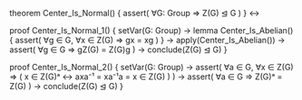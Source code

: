 theorem Center_Is_Normal() {
  assert(
    ∀G: Group ⇒ Z(G) ⊴ G
  )
} ↔

proof Center_Is_Normal_1() {
  setVar(G: Group) →
  lemma Center_Is_Abelian() {
    assert(
      ∀g ∈ G, ∀x ∈ Z(G) ⇒ gx = xg
    )
  } →
  apply(Center_Is_Abelian()) →
  assert(
    ∀g ∈ G ⇒ gZ(G) = Z(G)g
  ) →
  conclude(Z(G) ⊴ G)
}

proof Center_Is_Normal_2() {
  setVar(G: Group) →
  assert(
    ∀a ∈ G, ∀x ∈ Z(G) ⇒ (
      x ∈ Z(G)ᵃ ↔ axa⁻¹ = xa⁻¹a = x ∈ Z(G)
    )
  ) →
  assert(
    ∀a ∈ G ⇒ Z(G)ᵃ = Z(G)
  ) →
  conclude(Z(G) ⊴ G)
}